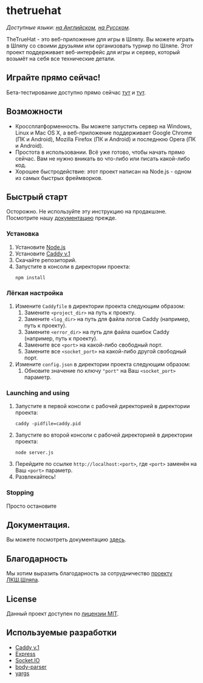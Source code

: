 # thetruehat
*Доступные языки: [на Английском](README.md), [на Русском](README.ru.md).*

TheTrueHat - это веб-приложение для игры в Шляпу. Вы можете играть в Шляпу со своими друзьями или организовать турнир по Шляпе.
Этот проект поддерживает веб-интерфейс для игры и сервер, который возьмёт на себя все технические детали.

## Играйте прямо сейчас!
Бета-тестирование доступно прямо сейчас [тут](https://m20-sch57.site/thetruehat) и [тут](https://thetruehat.m20-sch57.site).

## Возможности
* Кроссплатформенность. Вы можете запустить сервер на Windows, Linux и Mac OS X, а веб-приложение поддерживает Google Chrome (ПК и Android), Mozilla Firefox (ПК и Android) и последнюю Opera (ПК и Android).
* Простота в использовании. Всё уже готово, чтобы начать прямо сейчас. Вам не нужно вникать во что-либо или писать какой-либо код.
* Хорошее быстродействие: этот проект написан на Node.js - одном из самых быстрых фреймворков.

## Быстрый старт
Осторожно. Не используйте эту инструкцию на продакшэне. Посмотрите нашу [документацию](docs/main.md) прежде.

### Установка
1. Установите [Node.js](https://nodejs.org/)
1. Установите [Caddy v.1](https://caddyserver.com/v1/)
1. Скачайте репозиторий.
1. Запустите в консоли в директории проекта:
    ```shell script
    npm install
    ```
   
### Лёгкая настройка
1. Измените `Caddyfile` в директории проекта следующим образом:
    1. Замените `<project_dir>` на путь к проекту.
    1. Замените `<log_dir>` на путь для файла логов Caddy (например, путь к проекту).
    1. Замените `<error_dir>` на путь для файла ошибок Caddy (например, путь к проекту).
    1. Замените все `<port>` на какой-либо свободный порт.
    1. Замените все `<socket_port>` на какой-либо другой свободный порт.
1. Измените `config.json` в директории проекта следующим образом:
    1. Обновите значение по ключу `"port"` на Ваш `<socket_port>` параметр.

### Launching and using
1. Запустите в первой консоли с рабочей директорией в директории проекта:
    ```shell script
    caddy -pidfile=caddy.pid
    ```
1. Запустите во второй консоли с рабочей директорией в директории проекта:
    ```shell script
    node server.js
    ```
1. Перейдите по ссылке `http://localhost:<port>`, где `<port>` заменён на Ваш `<port>` параметр.
1. Развлекайтесь!

### Stopping
Просто остановите

## Документация.
Вы можете посмотреть документацию [здесь](docs/main.ru.md).

## Благодарность
Мы хотим выразить благодарность за сотрудничество [проекту ЛКШ.Шляпа](https://the-hat.appspot.com/landing).

## License
Данный проект доступен по [лицензии MIT](LICENSE).

## Используемые разработки
- [Caddy v.1](https://caddyserver.com/v1/)
- [Express](https://expressjs.com/)
- [Socket.IO](https://socket.io/)
- [body-parser](https://github.com/expressjs/body-parser#readme)
- [yargs](https://yargs.js.org/)
